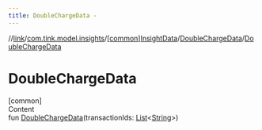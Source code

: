 ```yaml
---
title: DoubleChargeData -
---
```

//[link](../../../index.md)/[com.tink.model.insights](../../index.md)/[[common]InsightData](../index.md)/[DoubleChargeData](index.md)/[DoubleChargeData](-double-charge-data.md)



# DoubleChargeData  
[common]  
Content  
fun [DoubleChargeData](-double-charge-data.md)(transactionIds: [List](https://kotlinlang.org/api/latest/jvm/stdlib/kotlin.collections/-list/index.html)<[String](https://kotlinlang.org/api/latest/jvm/stdlib/kotlin/-string/index.html)>)  



